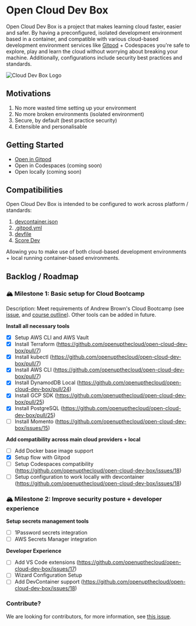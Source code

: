 # Open Cloud Dev Box

Open Cloud Dev Box is a project that makes learning cloud faster, easier and safer. By having a preconfigured, isolated development environment based in a container, and compatible with various cloud-based development environment services like [Gitpod](http://gitpod.io/) + Codespaces you're safe to explore, play and learn the cloud without worrying about breaking your machine. Additionally, configurations include security best practices and standards. 

![Cloud Dev Box Logo](assets/open-cloud-dev-box-graphic.jpg)

## Motivations

1. No more wasted time setting up your environment
2. No more broken environments (isolated environment)
3. Secure, by default (best practice security)
4. Extensible and personalisable

## Getting Started

- [Open in Gitpod](https://gitpod.io/#github.com/openupthecloud/open-cloud-dev-box)
- Open in Codespaces (coming soon)
- Open locally (coming soon)

## Compatibilities

Open Cloud Dev Box is intended to be configured to work across platform / standards:

1. [devcontainer.json](https://code.visualstudio.com/docs/devcontainers/containers)
2. [.gitpod.yml](https://www.gitpod.io/docs/references/gitpod-yml)
3. [devfile](https://devfile.io)
4. [Score Dev](https://score.dev)

Allowing you to make use of both cloud-based development environments + local running container-based environments. 

## Backlog / Roadmap 

### 🏔 Milestone 1: Basic setup for Cloud Bootcamp

Description: Meet requirements of Andrew Brown's Cloud Bootcamp (see [issue](https://github.com/openupthecloud/open-cloud-dev-box/issues/6), and [course outline](https://docs.google.com/document/d/19XMyd5zCk7S9QT2q1_Cg-wvbnBwOge7EgzgvtVCgcz0/edit#heading=h.wkvwyzh618s9)). Other tools can be added in future. 

**Install all necessary tools**

- [x] Setup AWS CLI and AWS Vault
- [x] Install Terraform (https://github.com/openupthecloud/open-cloud-dev-box/pull/7)
- [x] Install kubectl (https://github.com/openupthecloud/open-cloud-dev-box/pull/7)
- [x] Install AWS CLI (https://github.com/openupthecloud/open-cloud-dev-box/pull/7)
- [x] Install DynamodDB Local (https://github.com/openupthecloud/open-cloud-dev-box/pull/24)
- [x] Install GCP SDK (https://github.com/openupthecloud/open-cloud-dev-box/pull/25)
- [x] Install PostgreSQL (https://github.com/openupthecloud/open-cloud-dev-box/pull/25)
- [ ] Install Momento (https://github.com/openupthecloud/open-cloud-dev-box/issues/15)

**Add compatibility across main cloud providers + local**
- [ ] Add Docker base image support
- [x] Setup flow with Gitpod
- [ ] Setup Codespaces compatibility (https://github.com/openupthecloud/open-cloud-dev-box/issues/18)
- [ ] Setup configuration to work locally with devcontainer (https://github.com/openupthecloud/open-cloud-dev-box/issues/18)

### 🏔 Milestone 2: Improve security posture + developer experience

**Setup secrets management tools**
- [ ] 1Password secrets integration
- [ ] AWS Secrets Manager integration

**Developer Experience**
- [ ] Add VS Code extensions (https://github.com/openupthecloud/open-cloud-dev-box/issues/17)
- [ ] Wizard Configuration Setup
- [ ] Add DevContainer support (https://github.com/openupthecloud/open-cloud-dev-box/issues/18)

### Contribute?

We are looking for contributors, for more information, see [this issue](https://github.com/openupthecloud/open-cloud-dev-box/issues/21).
